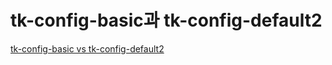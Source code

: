# tk-config-basic과 tk-config-default2

[tk-config-basic vs tk-config-default2](https://youtu.be/5nRZ5GgcOnk?t=53m59s)